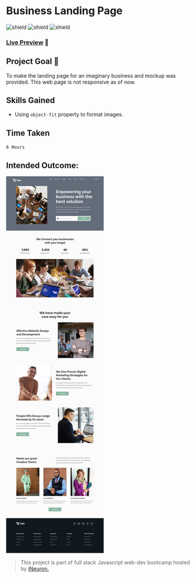# Business Landing Page

![shield](https://img.shields.io/badge/HTML5-E34F26?style=for-the-badge&logo=html5&logoColor=white) ![shield](https://img.shields.io/badge/CSS3-1572B6?style=for-the-badge&logo=css3&logoColor=white) ![shield](https://img.shields.io/badge/Vercel-000000?style=for-the-badge&logo=vercel&logoColor=white)

### [Live Preview](https://landing-page-project-12.vercel.app/) :link:

## Project Goal :dart:

To make the landing page for an imaginary business and mockup was provided. This web page is not responsive as of now.

## Skills Gained

- Using `object-fit` property to format images.

## Time Taken

```
6 Hours
```

## Intended Outcome:

![Image](./images/12.png)

> This project is part of full stack Javascript web-dev bootcamp hosted by [iNeuron.](https://ineuron.ai/)
